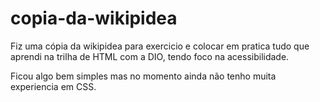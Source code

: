 # copia-da-wikipidea

Fiz uma cópia da wikipidea para exercicio e colocar em pratica tudo que aprendi na trilha de HTML com a DIO, tendo foco na acessibilidade.

Ficou algo bem simples mas no momento ainda não tenho muita experiencia em CSS.
